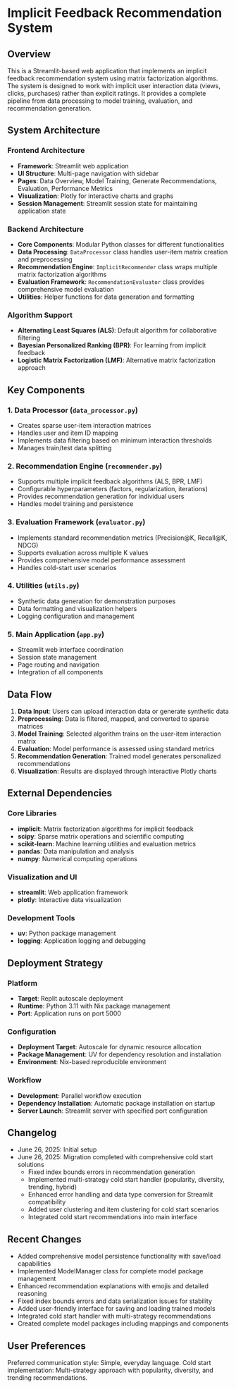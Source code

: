 # Implicit Feedback Recommendation System

## Overview

This is a Streamlit-based web application that implements an implicit feedback recommendation system using matrix factorization algorithms. The system is designed to work with implicit user interaction data (views, clicks, purchases) rather than explicit ratings. It provides a complete pipeline from data processing to model training, evaluation, and recommendation generation.

## System Architecture

### Frontend Architecture
- **Framework**: Streamlit web application
- **UI Structure**: Multi-page navigation with sidebar
- **Pages**: Data Overview, Model Training, Generate Recommendations, Evaluation, Performance Metrics
- **Visualization**: Plotly for interactive charts and graphs
- **Session Management**: Streamlit session state for maintaining application state

### Backend Architecture
- **Core Components**: Modular Python classes for different functionalities
- **Data Processing**: `DataProcessor` class handles user-item matrix creation and preprocessing
- **Recommendation Engine**: `ImplicitRecommender` class wraps multiple matrix factorization algorithms
- **Evaluation Framework**: `RecommendationEvaluator` class provides comprehensive model evaluation
- **Utilities**: Helper functions for data generation and formatting

### Algorithm Support
- **Alternating Least Squares (ALS)**: Default algorithm for collaborative filtering
- **Bayesian Personalized Ranking (BPR)**: For learning from implicit feedback
- **Logistic Matrix Factorization (LMF)**: Alternative matrix factorization approach

## Key Components

### 1. Data Processor (`data_processor.py`)
- Creates sparse user-item interaction matrices
- Handles user and item ID mapping
- Implements data filtering based on minimum interaction thresholds
- Manages train/test data splitting

### 2. Recommendation Engine (`recommender.py`)
- Supports multiple implicit feedback algorithms (ALS, BPR, LMF)
- Configurable hyperparameters (factors, regularization, iterations)
- Provides recommendation generation for individual users
- Handles model training and persistence

### 3. Evaluation Framework (`evaluator.py`)
- Implements standard recommendation metrics (Precision@K, Recall@K, NDCG)
- Supports evaluation across multiple K values
- Provides comprehensive model performance assessment
- Handles cold-start user scenarios

### 4. Utilities (`utils.py`)
- Synthetic data generation for demonstration purposes
- Data formatting and visualization helpers
- Logging configuration and management

### 5. Main Application (`app.py`)
- Streamlit web interface coordination
- Session state management
- Page routing and navigation
- Integration of all components

## Data Flow

1. **Data Input**: Users can upload interaction data or generate synthetic data
2. **Preprocessing**: Data is filtered, mapped, and converted to sparse matrices
3. **Model Training**: Selected algorithm trains on the user-item interaction matrix
4. **Evaluation**: Model performance is assessed using standard metrics
5. **Recommendation Generation**: Trained model generates personalized recommendations
6. **Visualization**: Results are displayed through interactive Plotly charts

## External Dependencies

### Core Libraries
- **implicit**: Matrix factorization algorithms for implicit feedback
- **scipy**: Sparse matrix operations and scientific computing
- **scikit-learn**: Machine learning utilities and evaluation metrics
- **pandas**: Data manipulation and analysis
- **numpy**: Numerical computing operations

### Visualization and UI
- **streamlit**: Web application framework
- **plotly**: Interactive data visualization

### Development Tools
- **uv**: Python package management
- **logging**: Application logging and debugging

## Deployment Strategy

### Platform
- **Target**: Replit autoscale deployment
- **Runtime**: Python 3.11 with Nix package management
- **Port**: Application runs on port 5000

### Configuration
- **Deployment Target**: Autoscale for dynamic resource allocation
- **Package Management**: UV for dependency resolution and installation
- **Environment**: Nix-based reproducible environment

### Workflow
- **Development**: Parallel workflow execution
- **Dependency Installation**: Automatic package installation on startup
- **Server Launch**: Streamlit server with specified port configuration

## Changelog

- June 26, 2025: Initial setup
- June 26, 2025: Migration completed with comprehensive cold start solutions
  - Fixed index bounds errors in recommendation generation
  - Implemented multi-strategy cold start handler (popularity, diversity, trending, hybrid)
  - Enhanced error handling and data type conversion for Streamlit compatibility
  - Added user clustering and item clustering for cold start scenarios
  - Integrated cold start recommendations into main interface

## Recent Changes

- Added comprehensive model persistence functionality with save/load capabilities
- Implemented ModelManager class for complete model package management
- Enhanced recommendation explanations with emojis and detailed reasoning
- Fixed index bounds errors and data serialization issues for stability
- Added user-friendly interface for saving and loading trained models
- Integrated cold start handler with multi-strategy recommendations
- Created complete model packages including mappings and components

## User Preferences

Preferred communication style: Simple, everyday language.
Cold start implementation: Multi-strategy approach with popularity, diversity, and trending recommendations.